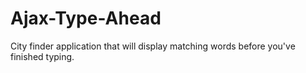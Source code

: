 # Ajax-Type-Ahead
City finder application that will display matching words before you've finished typing. 
